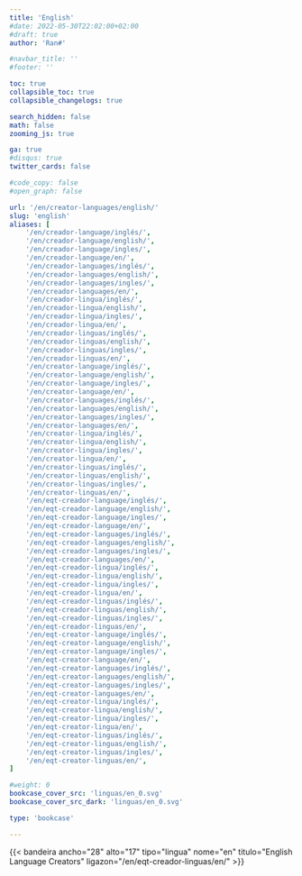 ```yaml
---
title: 'English'
#date: 2022-05-30T22:02:00+02:00
#draft: true
author: 'Ran#'

#navbar_title: ''
#footer: ''

toc: true
collapsible_toc: true
collapsible_changelogs: true

search_hidden: false
math: false
zooming_js: true

ga: true
#disqus: true
twitter_cards: false

#code_copy: false
#open_graph: false

url: '/en/creator-languages/english/'
slug: 'english'
aliases: [
    '/en/creador-language/inglés/',
    '/en/creador-language/english/',
    '/en/creador-language/ingles/',
    '/en/creador-language/en/',
    '/en/creador-languages/inglés/',
    '/en/creador-languages/english/',
    '/en/creador-languages/ingles/',
    '/en/creador-languages/en/',
    '/en/creador-lingua/inglés/',
    '/en/creador-lingua/english/',
    '/en/creador-lingua/ingles/',
    '/en/creador-lingua/en/',
    '/en/creador-linguas/inglés/',
    '/en/creador-linguas/english/',
    '/en/creador-linguas/ingles/',
    '/en/creador-linguas/en/',
    '/en/creator-language/inglés/',
    '/en/creator-language/english/',
    '/en/creator-language/ingles/',
    '/en/creator-language/en/',
    '/en/creator-languages/inglés/',
    '/en/creator-languages/english/',
    '/en/creator-languages/ingles/',
    '/en/creator-languages/en/',
    '/en/creator-lingua/inglés/',
    '/en/creator-lingua/english/',
    '/en/creator-lingua/ingles/',
    '/en/creator-lingua/en/',
    '/en/creator-linguas/inglés/',
    '/en/creator-linguas/english/',
    '/en/creator-linguas/ingles/',
    '/en/creator-linguas/en/',
    '/en/eqt-creador-language/inglés/',
    '/en/eqt-creador-language/english/',
    '/en/eqt-creador-language/ingles/',
    '/en/eqt-creador-language/en/',
    '/en/eqt-creador-languages/inglés/',
    '/en/eqt-creador-languages/english/',
    '/en/eqt-creador-languages/ingles/',
    '/en/eqt-creador-languages/en/',
    '/en/eqt-creador-lingua/inglés/',
    '/en/eqt-creador-lingua/english/',
    '/en/eqt-creador-lingua/ingles/',
    '/en/eqt-creador-lingua/en/',
    '/en/eqt-creador-linguas/inglés/',
    '/en/eqt-creador-linguas/english/',
    '/en/eqt-creador-linguas/ingles/',
    '/en/eqt-creador-linguas/en/',
    '/en/eqt-creator-language/inglés/',
    '/en/eqt-creator-language/english/',
    '/en/eqt-creator-language/ingles/',
    '/en/eqt-creator-language/en/',
    '/en/eqt-creator-languages/inglés/',
    '/en/eqt-creator-languages/english/',
    '/en/eqt-creator-languages/ingles/',
    '/en/eqt-creator-languages/en/',
    '/en/eqt-creator-lingua/inglés/',
    '/en/eqt-creator-lingua/english/',
    '/en/eqt-creator-lingua/ingles/',
    '/en/eqt-creator-lingua/en/',
    '/en/eqt-creator-linguas/inglés/',
    '/en/eqt-creator-linguas/english/',
    '/en/eqt-creator-linguas/ingles/',
    '/en/eqt-creator-linguas/en/',
]

#weight: 0
bookcase_cover_src: 'linguas/en_0.svg'
bookcase_cover_src_dark: 'linguas/en_0.svg'

type: 'bookcase'

---
```


{{< bandeira ancho="28" alto="17" tipo="lingua" nome="en" titulo="English Language Creators" ligazon="/en/eqt-creador-linguas/en/" >}}
